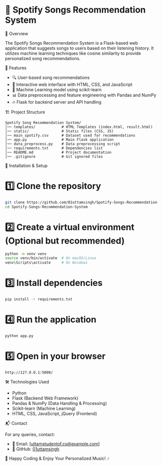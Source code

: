 # 🎵 Spotify Songs Recommendation System

 📌 Overview

The Spotify Songs Recommendation System is a Flask-based web application that suggests songs to users based on their listening history. It utilizes machine learning techniques like cosine similarity to provide personalized song recommendations.

 🚀 Features

- 🔍 User-based song recommendations
- 🎨 Interactive web interface with HTML, CSS, and JavaScript
- 🧠 Machine Learning model using scikit-learn
- 📊 Data preprocessing and feature engineering with Pandas and NumPy
- 🔥 Flask for backend server and API handling

 🏗️ Project Structure

```
Spotify Song Recommendation System/
│── templates/            # HTML Templates (index.html, result.html)
│── static/               # Static files (CSS, JS)
│── main_spotify.csv      # Dataset used for recommendations
│── app.py                # Main Flask application
│── data_preprocess.py    # Data preprocessing script
│── requirements.txt      # Dependencies list
│── README.md             # Project documentation
│── .gitignore            # Git ignored files
```

 🔧 Installation & Setup

# 1️⃣ Clone the repository

```sh
git clone https://github.com/01uttamsingh/Spotify-Songs-Recommendation-System.git
cd Spotify-Songs-Recommendation-System
```

# 2️⃣ Create a virtual environment (Optional but recommended)

```sh
python -m venv venv
source venv/bin/activate  # On macOS/Linux
venv\Scripts\activate     # On Windows
```

# 3️⃣ Install dependencies

```sh
pip install -r requirements.txt
```

# 4️⃣ Run the application

```sh
python app.py
```

# 5️⃣ Open in your browser

```
http://127.0.0.1:5000/
```

 🛠️ Technologies Used

- Python
- Flask (Backend Web Framework)
- Pandas & NumPy (Data Handling & Processing)
- Scikit-learn (Machine Learning)
- HTML, CSS, JavaScript, jQuery (Frontend)


 📬 Contact

For any queries, contact:

- 📧 Email: [uttamstudentof.cs@example.com]
- 🔗 GitHub: [01uttamsingh](https://github.com/01uttamsingh)

🚀 Happy Coding & Enjoy Your Personalized Music! 🎶

